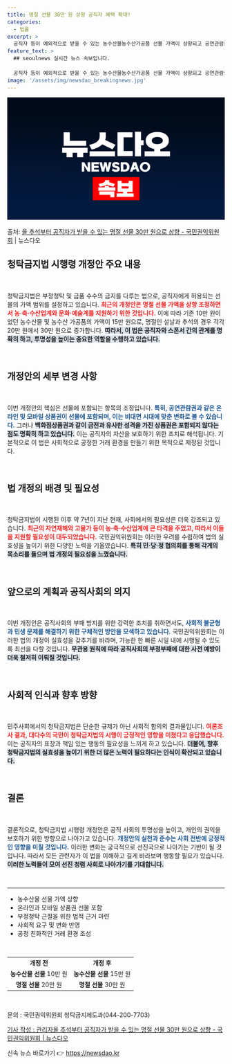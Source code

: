 ```yaml
---
title: 명절 선물 30만 원 상향 공직자 혜택 확대!
categories:
  - 법률
excerpt: >
  공직자 등이 예외적으로 받을 수 있는 농수산물농수산가공품 선물 가액이 상향되고 공연관람권 등 온라인모바일 상…
feature_text: >
  ## seoulnews 실시간 뉴스 속보입니다.

  공직자 등이 예외적으로 받을 수 있는 농수산물농수산가공품 선물 가액이 상향되고 공연관람권 등 온라인모바일 상…
image: '/assets/img/newsdao_breakingnews.jpg'
---
```


![뉴스다오 속보](/assets/img/newsdao_breakingnews.jpg)

<p>출처: <a href="https://newsdao.kr/1663" rel="dofollow">올 추석부터 공직자가 받을 수 있는 명절 선물 30만 원으로 상향 - 국민권익위원회</a> | 뉴스다오</p>

<h2 data-ke-size="size26">청탁금지법 시행령 개정안 주요 내용</h2>

<p data-ke-size="size16">&nbsp;</p>   
청탁금지법은 부정청탁 및 금품 수수의 금지를 다루는 법으로, 공직자에게 허용되는 선물의 가액 범위를 설정하고 있습니다. <b><span style="color: #ee2323;">최근의 개정안은 명절 선물 가액을 상향 조정하면서 농·축·수산업계와 문화·예술계를 지원하기 위한 것입니다.</span></b> 이에 따라 기존 10만 원이었던 농수산물 및 농수산 가공품의 가액이 15만 원으로, 명절인 설날과 추석의 경우 각각 20만 원에서 30만 원으로 증가합니다. <b><span style="background-color: #21538527;">따라서, 이 법은 공직자와 스폰서 간의 관계를 명확히 하고, 투명성을 높이는 중요한 역할을 수행하고 있습니다.</span></b>

<p data-ke-size="size16">&nbsp;</p> 

<h2 data-ke-size="size26">개정안의 세부 변경 사항</h2>

<p data-ke-size="size16">&nbsp;</p>  
이번 개정안의 핵심은 선물에 포함되는 항목의 조정입니다. <b><span style="color: #1a5490;">특히, 공연관람권과 같은 온라인 및 모바일 상품권이 선물에 포함되며, 이는 비대면 시대에 맞춘 변화로 볼 수 있습니다.</span></b> 그러나 <b><span style="background-color: #21538527;">백화점상품권과 같이 금전과 유사한 성격을 가진 상품권은 포함되지 않다는 점도 명확히 하고 있습니다.</span></b> 이는 공직자의 자산을 보호하기 위한 조치로 해석됩니다. 기본적으로 이 법은 사회적으로 공정한 거래 환경을 만들기 위한 목적으로 제정된 것입니다.

<p data-ke-size="size16">&nbsp;</p> 

<h2 data-ke-size="size26">법 개정의 배경 및 필요성</h2>

<p data-ke-size="size16">&nbsp;</p> 
청탁금지법이 시행된 이후 약 7년이 지난 현재, 사회에서의 필요성은 더욱 강조되고 있습니다. <b><span style="color: #ee2323;">최근의 자연재해와 고물가 등이 농·축·수산업계에 큰 타격을 주었고, 따라서 이들을 지원할 필요성이 대두되었습니다.</span></b> 국민권익위원회는 이러한 우려를 수렴하여 법의 실효성을 높이기 위한 다양한 노력을 기울였습니다. <b><span style="background-color: #21538527;">특히 민·당·정 협의회를 통해 각계의 목소리를 들으며 법 개정의 필요성을 느꼈습니다.</span></b>

<p data-ke-size="size16">&nbsp;</p> 

<h2 data-ke-size="size26">앞으로의 계획과 공직사회의 의지</h2>

<p data-ke-size="size16">&nbsp;</p> 
이번 개정안은 공직사회의 부패 방지를 위한 강력한 조치를 취하면서도, <b><span style="color: #1a5490;">사회적 불균형과 민생 문제를 해결하기 위한 구체적인 방안을 모색하고 있습니다.</span></b> 국민권익위원회는 이러한 법의 개정이 실효성을 갖추기를 바라며, 가능한 한 빠른 시일 내에 시행될 수 있도록 최선을 다할 것입니다. <b><span style="background-color: #21538527;">무관용 원칙에 따라 공직사회의 부정부패에 대한 사전 예방이 더욱 철저히 이뤄질 것입니다.</span></b>

<p data-ke-size="size16">&nbsp;</p>

<h2 data-ke-size="size26">사회적 인식과 향후 방향</h2>

<p data-ke-size="size16">&nbsp;</p> 
민주사회에서의 청탁금지법은 단순한 규제가 아닌 사회적 합의의 결과물입니다. <b><span style="color: #ee2323;">여론조사 결과, 대다수의 국민이 청탁금지법의 시행이 긍정적인 영향을 미쳤다고 응답했습니다.</span></b> 이는 공직자의 표창과 책임 있는 행동의 필요성을 느끼게 하고 있습니다. <b><span style="background-color: #21538527;">더불어, 향후 청탁금지법의 실효성을 높이기 위한 더 많은 노력이 필요하다는 인식이 확산되고 있습니다.</span></b>

<p data-ke-size="size16">&nbsp;</p>

<h2 data-ke-size="size26">결론</h2>

<p data-ke-size="size16">&nbsp;</p>  
결론적으로, 청탁금지법 시행령 개정안은 공직 사회의 투명성을 높이고, 개인의 권익을 보호하기 위한 방향으로 나아가고 있습니다. <b><span style="color: #1a5490;">개정안의 실천과 준수는 사회 전반에 긍정적인 영향을 미칠 것입니다.</span></b> 이러한 변화는 궁극적으로 선진국으로 나아가는 기반이 될 것입니다. 따라서 모든 관련자가 이 법을 이해하고 길게 바라보며 행동할 필요가 있습니다. <b><span style="background-color: #21538527;">이러한 노력들이 모여 선진 청렴 사회로 나아가기를 기대합니다.</span></b> 

<p data-ke-size="size16">&nbsp;</p>

<hr> 

<ul>
    <li>농수산물 선물 가액 상향</li>
    <li>온라인과 모바일 상품권 선물 포함</li>
    <li>부정청탁 근절을 위한 법적 근거 마련</li>
    <li>사회적 요구 및 변화 반영</li>
    <li>공정 친화적인 거래 환경 조성</li>
</ul>

<p data-ke-size="size16">&nbsp;</p> 

<table>
    <tr>
        <td style="text-align: center; height: 17px;"><b>개정 전</b></td>
        <td style="text-align: center; height: 17px;"><b>개정 후</b></td>
    </tr>
    <tr>
        <td style="text-align: center; height: 17px;"><b>농수산물 선물</b> 10만 원</td>
        <td style="text-align: center; height: 17px;"><b>농수산물 선물</b> 15만 원</td>
    </tr>
    <tr>
        <td style="text-align: center; height: 17px;"><b>명절 선물</b> 20만 원</td>
        <td style="text-align: center; height: 17px;"><b>명절 선물</b> 30만 원</td>
    </tr>
</table>

<p data-ke-size="size16">&nbsp;</p> 

<p>문의 : 국민권익위원회 청탁금지제도과(044-200-7703)</p>
<p><a href="https://newsdao.kr/1663">기사 작성 : 관리자올 추석부터 공직자가 받을 수 있는 명절 선물 30만 원으로 상향 - 국민권익위원회 | 뉴스다오</a></p> 

신속 뉴스 바로가기 👉 <a href="https://newsdao.kr" rel="dofollow">https://newsdao.kr</a>


